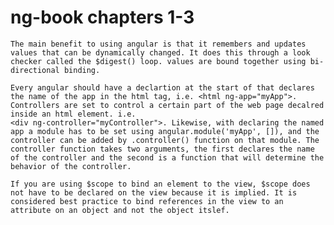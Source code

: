 # ng-book chapters 1-3
	The main benefit to using angular is that it remembers and updates values that can be dynamically changed. It does this through a look checker called the $digest() loop. values are bound together using bi-directional binding.

	Every angular should have a declartion at the start of that declares the name of the app in the html tag, i.e. <html ng-app="myApp">. Controllers are set to control a certain part of the web page decalred inside an html element. i.e.
	<div ng-controller="myController">. Likewise, with declaring the named app a module has to be set using angular.module('myApp', []), and the controller can be added by .controller() function on that module. The controller function takes two arguments, the first declares the name of the controller and the second is a function that will determine the behavior of the controller.

	If you are using $scope to bind an element to the view, $scope does not have to be declared on the view because it is implied. It is considered best practice to bind references in the view to an attribute on an object and not the object itslef.
